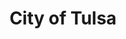 ---
title: City of Tulsa
state: Oklahoma
description: The data is supplied by the City of Tulsa.
logo: https://upload.wikimedia.org/wikipedia/commons/thumb/a/ae/Seal_of_Tulsa%2C_Oklahoma.svg/200px-Seal_of_Tulsa%2C_Oklahoma.svg.png
---